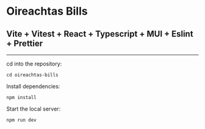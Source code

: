 # Oireachtas Bills

## Vite + Vitest + React + Typescript + MUI + Eslint + Prettier


---

cd into the repository:

```
cd oireachtas-bills
```

Install dependencies:

```
npm install
```

Start the local server:

```
npm run dev
```
